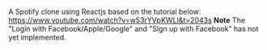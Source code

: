 A Spotify clone using Reactjs based on the tutorial below:
https://www.youtube.com/watch?v=w53rYVpKWLI&t=2043s
**Note**
The "Login with Facebook/Apple/Google" and "Sign up with Facebook" has not yet implemented.
